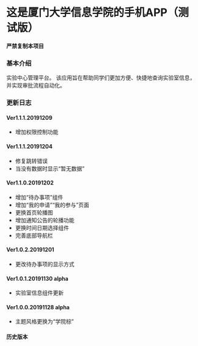 # 这是厦门大学信息学院的手机APP（测试版） #
__严禁复制本项目__
### 基本介绍 ###
实验中心管理平台。
该应用旨在帮助同学们更加方便、快捷地查询实验室信息，并实现审批流程自动化。
### 更新日志 ###
#### Ver1.1.1.20191209 ####
* 增加权限控制功能

#### Ver1.1.1.20191204 ####
* 修复跳转错误
* 当没有数据时显示“暂无数据”

#### Ver1.1.0.20191202 ####
* 增加“待办事项”组件
* 增加“我的申请”“我的参与”页面
* 更换首页轮播图
* 增加通知公告的轮播功能
* 更换时间日期选择组件
* 完善底部导航栏

#### Ver1.0.2.20191201 ####
* 更改待办事项的显示方式

#### Ver1.0.1.20191130 alpha ####
* 实验室信息组件更新

#### Ver1.0.0.20191128 alpha ####
* 主题风格更换为“学院棕”

#### 历史版本 ####
